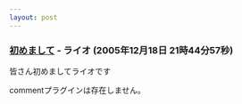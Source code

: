 ```yaml
---
layout: post
---
```

<h3><a href="/?page=BBS%2D%BB%A8%C3%CC%2F25" class="wikipage">初めまして</a> - ライオ (2005年12月18日 21時44分57秒)</h3>
<p>皆さん初めましてライオです</p>
<p><span class="error">commentプラグインは存在しません。</span> </p>
